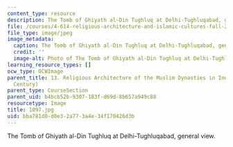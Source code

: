 ```yaml
---
content_type: resource
description: The Tomb of Ghiyath al-Din Tughluq at Delhi-Tughluqabad, general view.
file: /courses/4-614-religious-architecture-and-islamic-cultures-fall-2002/bba781d0d0e32a773a4e34f170426d3b_1097.jpg
file_type: image/jpeg
image_metadata:
  caption: The Tomb of Ghiyath al-Din Tughluq at Delhi-Tughluqabad, general view.
  credit: ''
  image-alt: Photo of The Tomb of Ghiyath al-Din Tughluq at Delhi-Tughluqabad
learning_resource_types: []
ocw_type: OCWImage
parent_title: 13. Religious Architecture of the Muslim Dynasties in India (12th-15th
  Century)
parent_type: CourseSection
parent_uid: b4bcb52b-9307-183f-d69d-8b657a949c88
resourcetype: Image
title: 1097.jpg
uid: bba781d0-d0e3-2a77-3a4e-34f170426d3b
---
```

The Tomb of Ghiyath al-Din Tughluq at Delhi-Tughluqabad, general view.

